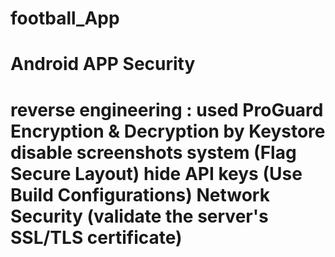 # football_App











# Android APP Security
reverse engineering : used ProGuard
Encryption & Decryption by Keystore 
disable screenshots system (Flag Secure Layout)
hide API keys (Use Build Configurations)
Network Security (validate the server's SSL/TLS certificate)
=======

